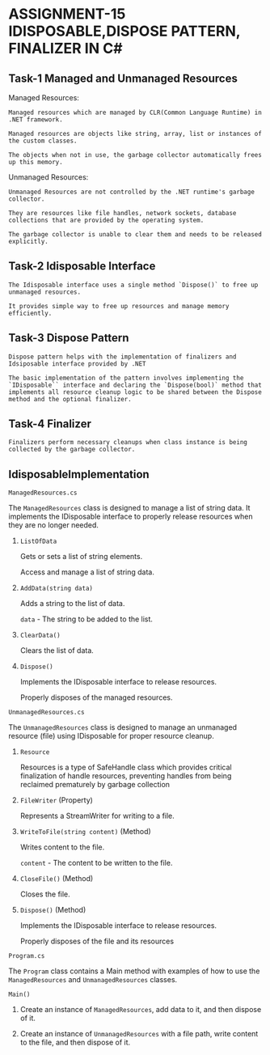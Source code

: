 # ASSIGNMENT-15 IDISPOSABLE,DISPOSE PATTERN, FINALIZER IN C#
## Task-1 Managed and Unmanaged Resources
Managed Resources:

    Managed resources which are managed by CLR(Common Language Runtime) in .NET framework.

    Managed resources are objects like string, array, list or instances of the custom classes. 

    The objects when not in use, the garbage collector automatically frees up this memory.

Unmanaged Resources:

    Unmanaged Resources are not controlled by the .NET runtime's garbage collector.

    They are resources like file handles, network sockets, database collections that are provided by the operating system.

    The garbage collector is unable to clear them and needs to be released explicitly. 


## Task-2 Idisposable Interface

    The Idisposable interface uses a single method `Dispose()` to free up unmanaged resources. 

    It provides simple way to free up resources and manage memory efficiently.

## Task-3 Dispose Pattern
    
    Dispose pattern helps with the implementation of finalizers and Idsiposable interface provided by .NET

    The basic implementation of the pattern involves implementing the `IDisposable`` interface and declaring the `Dispose(bool)` method that implements all resource cleanup logic to be shared between the Dispose method and the optional finalizer.

## Task-4 Finalizer

    Finalizers perform necessary cleanups when class instance is being collected by the garbage collector.




## IdisposableImplementation


`ManagedResources.cs`

The `ManagedResources` class is designed to manage a list of string data. It implements the IDisposable interface to properly release resources when they are no longer needed.

1. `ListOfData` 

    Gets or sets a list of string elements.

    Access and manage a list of string data.  

2. `AddData(string data)`

   Adds a string to the list of data.

   `data` - The string to be added to the list.

3. `ClearData()`

   Clears the list of data.

4. `Dispose()`

    Implements the IDisposable interface to release resources.

    Properly disposes of the managed resources.


`UnmanagedResources.cs` 

The `UnmanagedResources` class is designed to manage an unmanaged resource (file) using IDisposable for proper resource cleanup.

1. `Resource` 

    Resources is a type of  SafeHandle class which provides critical finalization of handle resources, preventing handles from being reclaimed prematurely by garbage collection
 
2. `FileWriter` (Property)

    Represents a StreamWriter for writing to a file.

3. `WriteToFile(string content)` (Method)

    Writes content to the file.

    `content` - The content to be written to the file.

4. `CloseFile()` (Method)

    Closes the file.

5. `Dispose()` (Method)

    Implements the IDisposable interface to release resources.

    Properly disposes of the file and its resources
    
`Program.cs`

The `Program` class contains a Main method with examples of how to use the `ManagedResources` and `UnmanagedResources` classes.

`Main()`

1. Create an instance of `ManagedResources`, add data to it, and then dispose of it.

2. Create an instance of `UnmanagedResources` with a file path, write content to the file, and then dispose of it.